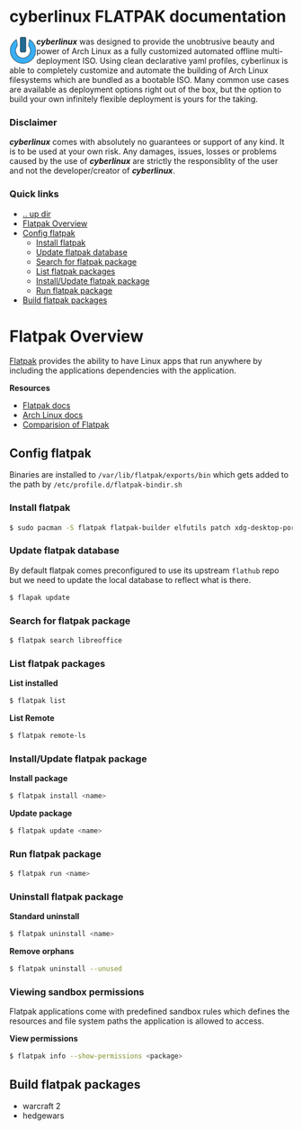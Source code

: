 cyberlinux FLATPAK documentation
====================================================================================================
<img align="left" width="48" height="48" src="../../../art/logo_256x256.png">
<b><i>cyberlinux</i></b> was designed to provide the unobtrusive beauty and power of Arch Linux as a
fully customized automated offline multi-deployment ISO. Using clean declarative yaml profiles,
cyberlinux is able to completely customize and automate the building of Arch Linux filesystems
which are bundled as a bootable ISO. Many common use cases are available as deployment options
right out of the box, but the option to build your own infinitely flexible deployment is yours
for the taking.

### Disclaimer
***cyberlinux*** comes with absolutely no guarantees or support of any kind. It is to be used at
your own risk.  Any damages, issues, losses or problems caused by the use of ***cyberlinux*** are
strictly the responsiblity of the user and not the developer/creator of ***cyberlinux***.

### Quick links
* [.. up dir](..)
* [Flatpak Overview](#flatpak-overview)
* [Config flatpak](#config-flatpak)
  * [Install flatpak](#install-flatpak)
  * [Update flatpak database](#update-flatpak-database)
  * [Search for flatpak package](#search-for-flatpak-package)
  * [List flatpak packages](#list-flatpak-packages)
  * [Install/Update flatpak package](#install-update-flatpak-package)
  * [Run flatpak package](#run-flatpak-package)
* [Build flatpak packages](#build-flatpak-packages)

# Flatpak Overview <a name="flatpak-overview"/></a>
[Flatpak](https://flatpak.org/) provides the ability to have Linux apps that run anywhere by
including the applications dependencies with the application.

**Resources**
* [Flatpak docs](https://docs.flatpak.org/en/latest/)
* [Arch Linux docs](https://wiki.archlinux.org/index.php/Flatpak)
* [Comparision of Flatpak](https://github.com/AppImage/AppImageKit/wiki/Similar-projects#comparison)

## Config flatpak <a name="config-flatpak"/></a>
Binaries are installed to `/var/lib/flatpak/exports/bin` which gets added to the path by
`/etc/profile.d/flatpak-bindir.sh`

### Install flatpak <a name="install-flatpak"/></a>
```bash
$ sudo pacman -S flatpak flatpak-builder elfutils patch xdg-desktop-portal-gtk fakeroot fakechroot
```

### Update flatpak database <a name="update-flatpak-database"/></a>
By default flatpak comes preconfigured to use its upstream `flathub` repo but we need to update the
local database to reflect what is there.

```bash
$ flapak update
```

### Search for flatpak package <a name="search-for-flatpak-package"/></a>
```bash
$ flatpak search libreoffice
```

### List flatpak packages <a name="list-flatpak-packages"/></a>

**List installed**
```bash
$ flatpak list
```

**List Remote**
```bash
$ flatpak remote-ls
```

### Install/Update flatpak package <a name="install-update-flatpak-package"/></a>

**Install package**
```bash
$ flatpak install <name>
```

**Update package**
```bash
$ flatpak update <name>
```

### Run flatpak package <a name="run-flatpak-package"/></a>
```bash
$ flatpak run <name>
```

### Uninstall flatpak package <a name="uninstall-flatpak-package"/></a>

**Standard uninstall**
```bash
$ flatpak uninstall <name>
```

**Remove orphans**
```bash
$ flatpak uninstall --unused
```

### Viewing sandbox permissions <a name="viewing-sandbox-permissions"/></a>
Flatpak applications come with predefined sandbox rules which defines the resources and file system
paths the application is allowed to access.

**View permissions**
```bash
$ flatpak info --show-permissions <package>
```

## Build flatpak packages <a name="build-flatpak-packages"/></a>
* warcraft 2
* hedgewars

<!-- 
vim: ts=2:sw=2:sts=2
-->
